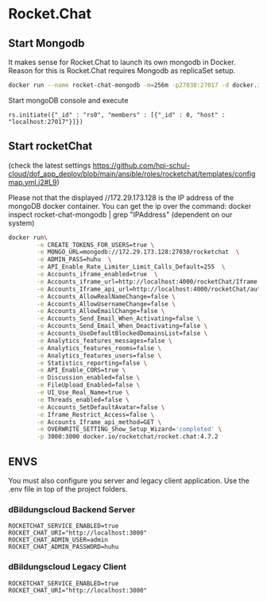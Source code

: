 # Rocket.Chat
## Start Mongodb

It makes sense for Rocket.Chat to launch its own mongodb in Docker. Reason for this is Rocket.Chat requires Mongodb as replicaSet setup.

```bash
docker run --name rocket-chat-mongodb -m=256m -p27030:27017 -d docker.io/mongo --replSet rs0 --oplogSize 10
```

Start mongoDB console and execute

```mongodb
rs.initiate({"_id" : "rs0", "members" : [{"_id" : 0, "host" : "localhost:27017"}]})
```

## Start rocketChat

(check the latest settings https://github.com/hpi-schul-cloud/dof_app_deploy/blob/main/ansible/roles/rocketchat/templates/configmap.yml.j2#L9)

Please not that the displayed //172.29.173.128 is the IP address of the mongoDB docker container.
You can get the ip over the command:  docker inspect rocket-chat-mongodb | grep "IPAddress" (dependent on our system)

```bash
docker run\
        -e CREATE_TOKENS_FOR_USERS=true \
        -e MONGO_URL=mongodb://172.29.173.128:27030/rocketchat  \
        -e ADMIN_PASS=huhu  \
        -e API_Enable_Rate_Limiter_Limit_Calls_Default=255  \
        -e Accounts_iframe_enabled=true  \
        -e Accounts_iframe_url=http://localhost:4000/rocketChat/Iframe \
        -e Accounts_Iframe_api_url=http://localhost:4000/rocketChat/authGet \
        -e Accounts_AllowRealNameChange=false \
        -e Accounts_AllowUsernameChange=false \
        -e Accounts_AllowEmailChange=false \
        -e Accounts_Send_Email_When_Activating=false \
        -e Accounts_Send_Email_When_Deactivating=false \
        -e Accounts_UseDefaultBlockedDomainsList=false \
        -e Analytics_features_messages=false \
        -e Analytics_features_rooms=false \
        -e Analytics_features_users=false \
        -e Statistics_reporting=false \
        -e API_Enable_CORS=true \
        -e Discussion_enabled=false \
        -e FileUpload_Enabled=false \
        -e UI_Use_Real_Name=true \
        -e Threads_enabled=false \
        -e Accounts_SetDefaultAvatar=false \
        -e Iframe_Restrict_Access=false \
        -e Accounts_Iframe_api_method=GET \
        -e OVERWRITE_SETTING_Show_Setup_Wizard='completed' \
        -p 3000:3000 docker.io/rocketchat/rocket.chat:4.7.2
```

## ENVS

You must also configure you server and legacy client application.
Use the .env file in top of the project folders.

### dBildungscloud Backend Server

```env
ROCKETCHAT_SERVICE_ENABLED=true
ROCKET_CHAT_URI="http://localhost:3000"
ROCKET_CHAT_ADMIN_USER=admin
ROCKET_CHAT_ADMIN_PASSWORD=huhu
```


### dBildungscloud Legacy Client

```env
ROCKETCHAT_SERVICE_ENABLED=true
ROCKET_CHAT_URI="http://localhost:3000"
```
